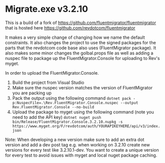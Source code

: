 # Migrate.exe v3.2.10

This is a build of a fork of https://github.com/fluentmigrator/fluentmigrator that is hosted here https://github.com/revdotcom/fluentmigrator

It makes a very simple change of changing how we name the default constraints. It also changes the project to use the signed packages for the parts that the revdotcom code base also uses (FluentMigrator package). It also makes some minor changes the golbal.props file as well as adding a nuspec file to package up the FluentMigrator.Console for uploading to Rev's myget.

In order to upload the FluentMigrator.Console.
1. Build the project from Visual Studio
2. Make sure the nuspec version matches the version of FluentMigrator you are packing up
3. Pack the output using the following command
`dotnet pack -p:NuspecFile=.\Rev.FluentMigrator.Console.nuspec --output Rev.FluentMigrator.Console --no-build`
4. Upload the package to myget using the following command (note you need to add the API key)
`dotnet nuget push bin/Release/FluentMigrator.Console.3.2.10.nupkg -s https://www.myget.org/F/revdotcom/auth/YOURAPIKEYHERE/api/v3/index.json`


Note:
When developing a new version make sure to add an extra dot version and add a dev post tag e.g. when working on 3.2.10 create new versions for every test like 3.2.10.1-dev. You want to create a unique version for every test to avoid issues with myget and local nuget package caching.
